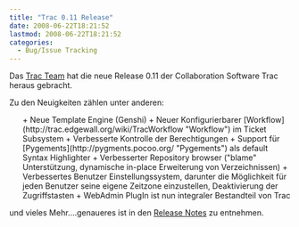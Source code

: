 ```yaml
---
title: "Trac 0.11 Release"
date: 2008-06-22T18:21:52
lastmod: 2008-06-22T18:21:52
categories:
  - Bug/Issue Tracking
---
```

Das [Trac Team](http://trac.edgewall.org/ "Trac Team") hat die neue Release 0.11 der Collaboration Software Trac heraus gebracht.

Zu den Neuigkeiten zählen unter anderen:

<ul>
+ Neue Template Engine (Genshi)
+ Neuer Konfigurierbarer [Workflow](http://trac.edgewall.org/wiki/TracWorkflow "Workflow") im Ticket Subsystem
+ Verbesserte Kontrolle der Berechtigungen
+ Support für [Pygements](http://pygments.pocoo.org/ "Pygements") als default Syntax Highlighter
+ Verbesserter Repository browser ("blame" Unterstützung, dynamische in-place Erweiterung von Verzeichnissen)
+ Verbessertes Benutzer Einstellungssystem, darunter die Möglichkeit für jeden Benutzer seine eigene Zeitzone einzustellen, Deaktivierung der Zugriffstasten
+ WebAdmin PlugIn ist nun integraler Bestandteil von Trac
</ul>

und vieles Mehr....genaueres ist in den [Release Notes](http://trac.edgewall.org/wiki/TracDev/ReleaseNotes/0.11 "Release Notes") zu entnehmen.
